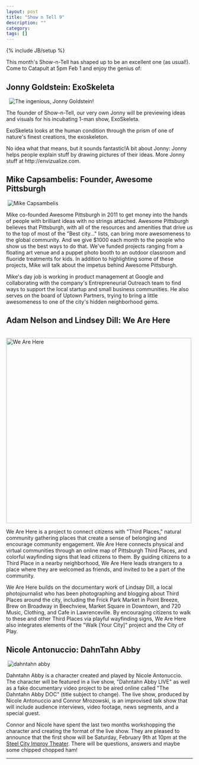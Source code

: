 ```yaml
---
layout: post
title: "Show n Tell 9"
description: ""
category: 
tags: []
---
```

{% include JB/setup %}

<p>This month's Show-n-Tell has shaped up to be an excellent one (as usual!). Come to Catapult at 5pm Feb 1 and enjoy the genius of:</p>
<h2>Jonny Goldstein: ExoSkeleta</h2>
<p>&nbsp; <img src="http://notlaura.com/images/catapult/jonny.jpeg" alt="The ingenious, Jonny Goldstein!" /></p>
<p>The founder of Show-n-Tell, our very own Jonny will be previewing ideas and visuals for his incubating 1-man show, ExoSkeleta.</p>
<p>ExoSkeleta looks at the human condition through the prism of one of nature's finest creations, the exoskeleton.</p>
<p>No idea what that means, but it sounds fantastic!A bit about Jonny: Jonny helps people explain stuff by drawing pictures of their ideas. More Jonny stuff at http://envizualize.com.</p>
<h2>Mike Capsambelis: Founder, Awesome Pittsburgh</h2>
<p>&nbsp;<img src="http://notlaura.com/images/catapult/mike.jpeg" alt="Mike Capsambelis" /></p>
<p>Mike co-founded Awesome Pittsburgh in 2011 to get money into the hands of people with brilliant ideas with no strings attached. Awesome Pittsburgh believes that Pittsburgh, with all of the resources and amenities that drive us to the top of most of the "Best city..." lists, can bring more awesomeness to the global community. And we give $1000 each month to the people who show us the best ways to do that. We've funded projects ranging from a floating art venue and a puppet photo booth to an outdoor classroom and fluoride treatments for kids. In addition to highlighting some of these projects, Mike will talk about the impetus behind Awesome Pittsburgh.</p>
<p>Mike's day job is working in product management at Google and collaborating with the company's Entrepreneurial Outreach team to find ways to support the local startup and small business communities. He also serves on the board of Uptown Partners, trying to bring a little awesomeness to one of the city's hidden neighborhood gems.</p>
<h2>Adam Nelson and Lindsey Dill: We Are Here</h2>
<p>&nbsp; <img src="http://notlaura.com/images/catapult/wearehere.jpg" alt="We Are Here" width="500" /></p>
<p>We Are Here is a project to connect citizens with "Third Places," natural community gathering places that create a sense of belonging and encourage community engagement. We Are Here connects physical and virtual communities through an online map of Pittsburgh Third Places, and colorful wayfinding signs that lead citizens to them. By guiding citizens to a Third Place in a nearby neighborhood, We Are Here leads strangers to a place where they are welcomed as friends, and invited to be a part of the community.</p>
<p>We Are Here builds on the documentary work of Lindsay Dill, a local photojournalist who has been photographing and blogging about Third Places around the city, including the Frick Park Market in Point Breeze, Brew on Broadway in Beechview, Market Square in Downtown, and 720 Music, Clothing, and Cafe in Lawrenceville. By encouraging citizens to walk to these and other Third Places via playful wayfinding signs, We Are Here also integrates elements of the "Walk [Your City]" project and the City of Play.</p>
<h2>Nicole Antonuccio: DahnTahn Abby</h2>
<p>&nbsp;<img src="http://notlaura.com/images/catapult/abby.jpg" alt="dahntahn abby" /></p>
<p>Dahntahn Abby is a character created and played by Nicole Antonuccio. The character will be featured in a live show, "Dahntahn Abby LIVE" as well as a fake documentary video project to be aired online called "The Dahntahn Abby DOC" (title subject to change).  The live show, produced by Nicole Antonuccio and Connor Mrozowski, is an improvised talk show that will include audience interviews, video footage, news segments, and a special guest.</p>
<p>Connor and Nicole have spent the last two months workshopping the character and creating the format of the live show.  They are pleased to announce that the first show will be Saturday, February 9th at 10pm at the <a href="http://steelcityimprov.com" target="blank">Steel City Improv Theater</a>. There will be questions, answers and maybe some chipped chopped ham!</p>
<hr /
